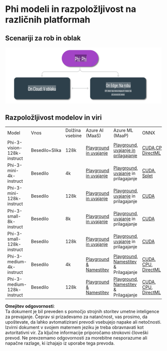 # Phi modeli in razpoložljivost na različnih platformah

## Scenariji za rob in oblak

![EdgeCloud](../../../../../translated_images/01.phiedgecloud.b0223093d5c9be1e3050490fca4a8b42a0ea7445386aefc1e5b3f25d122b589d.sl.png)

## Razpoložljivost modelov in viri

| | | | | | | | | |
|-|-|-|-|-|-|-|-|-|
|Model|Vnos|Dolžina vsebine|Azure AI (MaaS)|Azure ML (MaaP)|ONNX|Hugging Face|Ollama|Nvidia NIM|
|Phi-3-vision-128k-instruct|Besedilo+Slika|128k|[Playground in uvajanje](https://ai.azure.com/explore/models/Phi-3-vision-128k-instruct/version/2/registry/azureml)|[Playground, uvajanje in prilagajanje](https://ml.azure.com/registries/azureml/models/Phi-3-vision-128k-instruct/version/2)|[CUDA](https://huggingface.co/microsoft/Phi-3-vision-128k-instruct-onnx-cuda/tree/main),[CPU](https://huggingface.co/microsoft/Phi-3-vision-128k-instruct-onnx-cpu/tree/main), [DirectML](https://huggingface.co/microsoft/Phi-3-vision-128k-instruct-onnx-directml/tree/main)|[Prenos](https://huggingface.co/microsoft/Phi-3-vision-128k-instruct)|-NA-|[NIM API-ji](https://build.nvidia.com/microsoft/phi-3-vision-128k-instruct)|
|Phi-3-mini-4k-instruct|Besedilo|4k|[Playground in uvajanje](https://aka.ms/phi3-mini-4k-azure-ml)|[Playground, uvajanje](https://aka.ms/phi3-mini-4k-azure-ml) in prilagajanje|[CUDA](https://huggingface.co/microsoft/Phi-3-mini-4k-instruct-onnx), [Splet](https://huggingface.co/microsoft/Phi-3-mini-4k-instruct-onnx)|[Playground in prenos](https://huggingface.co/chat/models/microsoft/Phi-3-mini-4k-instruct)|[GGUF](https://huggingface.co/microsoft/Phi-3-mini-4k-instruct-gguf)|[NIM API-ji](https://build.nvidia.com/microsoft/phi-3-mini-4k)|
|Phi-3-mini-128k-instruct|Besedilo|128k|[Playground in uvajanje](https://ai.azure.com/explore/models/Phi-3-mini-128k-instruct/version/9/registry/azureml)|[Playground, uvajanje](https://ai.azure.com/explore/models/Phi-3-mini-128k-instruct/version/9/registry/azureml) in prilagajanje|[CUDA](https://huggingface.co/microsoft/Phi-3-mini-128k-instruct-onnx)|[Prenos](https://huggingface.co/microsoft/Phi-3-mini-128k-instruct-onnx)|-NA-|[NIM API-ji](https://build.nvidia.com/microsoft/phi-3-mini)|
|Phi-3-small-8k-instruct|Besedilo|8k|[Playground in uvajanje](https://ml.azure.com/registries/azureml/models/Phi-3-small-8k-instruct/version/2)|[Playground, uvajanje](https://ai.azure.com/explore/models/Phi-3-small-8k-instruct/version/2/registry/azureml) in prilagajanje|[CUDA](https://huggingface.co/microsoft/Phi-3-small-8k-instruct-onnx-cuda)|[Prenos](https://huggingface.co/microsoft/Phi-3-small-8k-instruct-onnx-cuda)|-NA-|[NIM API-ji](https://build.nvidia.com/microsoft/phi-3-small-8k-instruct?docker=false)|
|Phi-3-small-128k-instruct|Besedilo|128k|[Playground in uvajanje](https://ai.azure.com/explore/models/Phi-3-small-128k-instruct/version/2/registry/azureml)|[Playground, uvajanje](https://ml.azure.com/registries/azureml/models/Phi-3-small-128k-instruct/version/2) in prilagajanje|[CUDA](https://huggingface.co/microsoft/Phi-3-medium-128k-instruct-onnx-cuda)|[Prenos](https://huggingface.co/microsoft/Phi-3-small-128k-instruct)|-NA-|[NIM API-ji](https://build.nvidia.com/microsoft/phi-3-small-128k-instruct?docker=false)|
|Phi-3-medium-4k-instruct|Besedilo|4k|[Playground & Namestitev](https://huggingface.co/microsoft/Phi-3-medium-4k-instruct)|[Playground, Namestitev](https://ml.azure.com/registries/azureml/models/Phi-3-medium-4k-instruct/version/2) & Prilagajanje|[CUDA](https://huggingface.co/microsoft/Phi-3-medium-4k-instruct-onnx-cuda/tree/main), [CPU](https://huggingface.co/microsoft/Phi-3-medium-4k-instruct-onnx-cpu/tree/main), [DirectML](https://huggingface.co/microsoft/Phi-3-medium-4k-instruct-onnx-directml/tree/main)|[Prenos](https://huggingface.co/microsoft/Phi-3-medium-4k-instruct)|-NA-|[NIM API-ji](https://build.nvidia.com/microsoft/phi-3-medium-4k-instruct?docker=false)|
|Phi-3-medium-128k-instruct|Besedilo|128k|[Playground & Namestitev](https://ai.azure.com/explore/models/Phi-3-medium-128k-instruct/version/2)|[Playground, Namestitev](https://ml.azure.com/registries/azureml/models/Phi-3-medium-128k-instruct/version/2) & Prilagajanje|[CUDA](https://huggingface.co/microsoft/Phi-3-medium-128k-instruct-onnx-cuda/tree/main), [CPU](https://huggingface.co/microsoft/Phi-3-medium-128k-instruct-onnx-cpu/tree/main), [DirectML](https://huggingface.co/microsoft/Phi-3-medium-128k-instruct-onnx-directml/tree/main)|[Prenos](https://huggingface.co/microsoft/Phi-3-medium-128k-instruct)|-NA-|-NA-|

**Omejitev odgovornosti**:  
Ta dokument je bil preveden s pomočjo strojnih storitev umetne inteligence za prevajanje. Čeprav si prizadevamo za natančnost, vas prosimo, da upoštevate, da lahko avtomatizirani prevodi vsebujejo napake ali netočnosti. Izvirni dokument v svojem maternem jeziku je treba obravnavati kot avtoritativni vir. Za ključne informacije priporočamo strokovni človeški prevod. Ne prevzemamo odgovornosti za morebitne nesporazume ali napačne razlage, ki izhajajo iz uporabe tega prevoda.